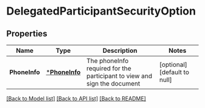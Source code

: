 # DelegatedParticipantSecurityOption

## Properties
Name | Type | Description | Notes
------------ | ------------- | ------------- | -------------
**PhoneInfo** | [***PhoneInfo**](PhoneInfo.md) | The phoneInfo required for the participant to view and sign the document | [optional] [default to null]

[[Back to Model list]](../README.md#documentation-for-models) [[Back to API list]](../README.md#documentation-for-api-endpoints) [[Back to README]](../README.md)


